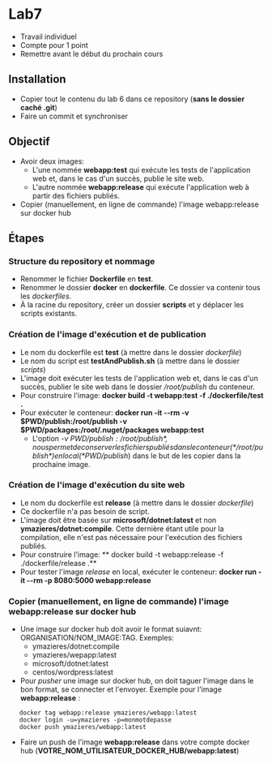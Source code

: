 # Lab7
- Travail individuel
- Compte pour 1 point
- Remettre avant le début du prochain cours

## Installation
- Copier tout le contenu du lab 6 dans ce repository (**sans le dossier caché .git**)
- Faire un commit et synchroniser

## Objectif
- Avoir deux images: 
  - L'une nommée **webapp:test** qui exécute les tests de l'application web et, dans le cas d'un succès, publie le site web.
  - L'autre nommée **webapp:release** qui exécute l'application web à partir des fichiers publiés. 
- Copier (manuellement, en ligne de commande) l'image webapp:release sur docker hub

## Étapes
### Structure du repository et nommage
- Renommer le fichier **Dockerfile** en **test**.
- Renommer le dossier **docker** en **dockerfile**. Ce dossier va contenir tous les *dockerfiles*.
- À la racine du repository, créer un dossier **scripts** et y déplacer les scripts existants.

### Création de l'image d'exécution et de publication
- Le nom du dockerfile est **test** (à mettre dans le dossier *dockerfile*)
- Le nom du script est **testAndPublish.sh** (à mettre dans le dossier *scripts*)
- L'image doit exécuter les tests de l'application web et, dans le cas d'un succès, publier le site web dans le dossier */root/publish* du conteneur.
- Pour construire l'image: **docker build -t webapp:test -f ./dockerfile/test .**
- Pour exécuter le conteneur: **docker run -it --rm -v $PWD/publish:/root/publish -v $PWD/packages:/root/.nuget/packages webapp:test**
   - L'option *-v $PWD/publish:/root/publish*, nous permet de conserver les fichiers publiés dans le conteneur (*/root/publish*) en local (*$PWD/publish*) dans le but de les copier dans la prochaine image.
  
### Création de l'image d'exécution du site web 
- Le nom du dockerfile est **release** (à mettre dans le dossier *dockerfile*)
- Ce dockerfile n'a pas besoin de script.
- L'image doit être basée sur **microsoft/dotnet:latest** et non **ymazieres/dotnet:compile**. Cette dernière étant utile pour la compilation, elle n'est pas nécessaire pour l'exécution des fichiers publiés.
- Pour construire l'image: ** docker build -t webapp:release -f ./dockerfile/release .**
- Pour tester l'image *release* en local, exécuter le conteneur: **docker run -it --rm -p 8080:5000 webapp:release**

### Copier (manuellement, en ligne de commande) l'image webapp:release sur docker hub
- Une image sur docker hub doit avoir le format suiavnt: ORGANISATION/NOM_IMAGE:TAG. Exemples: 
  - ymazieres/dotnet:compile
  - ymazieres/wepapp:latest
  - microsoft/dotnet:latest
  - centos/wordpress:latest
- Pour *pusher* une image sur docker hub, on doit taguer l'image dans le bon format, se connecter et l'envoyer. Exemple pour l'image **webapp:release** :
```
   docker tag webapp:release ymazieres/webapp:latest
   docker login -u=ymazieres -p=monmotdepasse
   docker push ymazieres/webapp:latest
```
- Faire un push de l'image **webapp:release** dans votre compte docker hub (**VOTRE_NOM_UTILISATEUR_DOCKER_HUB/webapp:latest**)
